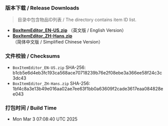 ### 版本下载 / Release Downloads
> 目录中包含物品ID列表 / The  directory contains item ID list.
- **[BoxItemEditor_EN-US.zip](https://github.com/dzxrly/MHWS-BoxItemEditor/releases/download/v1.2/BoxItemEditor_EN-US.zip)** （英文版 / English Version）
- **[BoxItemEditor_ZH-Hans.zip](https://github.com/dzxrly/MHWS-BoxItemEditor/releases/download/v1.2/BoxItemEditor_ZH-Hans.zip)** （简体中文版 / Simplified Chinese Version）

### 文件校验 / Checksums
- `BoxItemEditor_EN-US.zip` SHA-256: b1cb5e6d4eb3fc193ca568ace70718239b76e2f08ebe3a366ee58f24c3c3dc43
- `BoxItemEditor_ZH-Hans.zip` SHA-256: 1bf4c8a3e13b49e016aa02ae7ee63f1bb0a63609f2cade3617eaa084828ee043
### 打包时间 / Build Time
- Mon Mar  3 07:08:40 UTC 2025
